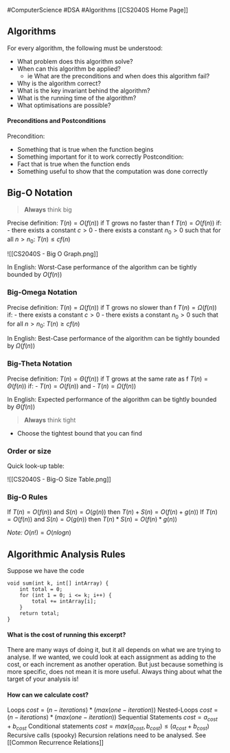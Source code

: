 #ComputerScience #DSA #Algorithms
[[CS2040S Home Page]]

## Algorithms

For every algorithm, the following must be understood:
- What problem does this algorithm solve?
- When can this algorithm be applied? 
	- ie What are the preconditions and when does this algorithm fail?
- Why is the algorithm correct?
- What is the key invariant behind the algorithm?
- What is the running time of the algorithm?
- What optimisations are possible?

#### Preconditions and Postconditions
Precondition:
- Something that is true when the function begins
- Something important for it to work correctly
Postcondition:
- Fact that is true when the function ends
- Something useful to show that the computation was done correctly
## Big-O Notation 

> **Always** think big

Precise definition: $T(n) = O(f(n))$ if T grows no faster than f
	$T(n) = O(f(n))$ if:
	- there exists a constant $c > 0$
	- there exists a constant $n_{0} > 0$
such that for all $n > n_{0}$:
	$T(n) \leq cf(n)$

![[CS2040S - Big O Graph.png]]

In English: Worst-Case performance of the algorithm can be tightly bounded by $O(f(n))$
### Big-Omega Notation

Precise definition: $T(n) = \Omega(f(n))$ if T grows no slower than f
	$T(n) = \Omega(f(n))$ if:
	- there exists a constant $c > 0$
	- there exists a constant $n_{0} > 0$
such that for all $n > n_{0}$:
	$T(n) \geq cf(n)$

In English: Best-Case performance of the algorithm can be tightly bounded by $\Omega(f(n))$

### Big-Theta Notation

Precise definition: $T(n) = \Theta(f(n))$ if T grows at the same rate as f
	$T(n) = \Theta(f(n))$ if:
	- $T(n) = O(f(n))$ and 
	- $T(n) = \Omega(f(n))$

In English: Expected performance of the algorithm can be tightly bounded by $\Theta(f(n))$

> **Always** think tight

- Choose the tightest bound that you can find

### Order or size

Quick look-up table:

![[CS2040S - Big-O Size Table.png]]

### Big-O Rules

If $T(n) = O(f(n))$ and $S(n) = O(g(n))$ then $T(n) + S(n) = O(f(n) + g(n))$
If $T(n) = O(f(n))$ and $S(n) = O(g(n))$ then $T(n) * S(n) = O(f(n) * g(n))$

*Note:* $O(n!) = O(nlogn)$

## Algorithmic Analysis Rules

Suppose we have the code
```
void sum(int k, int[] intArray) {
	int total = 0;
	for (int 1 = 0; i <= k; i++) {
		total += intArray[i];
	}
	return total;
}
```

#### What is the cost of running this excerpt?

There are many ways of doing it, but it all depends on what we are trying to analyse. If we wanted, we could look at each assignment as adding to the cost, or each increment as another operation. But just because something is more specific, does not mean it is more useful. Always thing about what the target of your analysis is!

#### How can we calculate cost?

Loops
$cost = (n-iterations) * (max(one-iteration))$
Nested-Loops
$cost = (n-iterations) * (max(one-iteration))$
Sequential Statements 
$cost = a_{cost} + b_{cost}$
Conditional statements
$cost = max(a_{cost}, b_{cost}) \leq (a_{cost} + b_{cost})$
Recursive calls (spooky)
Recursion relations need to be analysed. See [[Common Recurrence Relations]]
